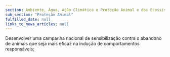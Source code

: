 ```yaml
---
section: Ambiente, Água, Ação Climática e Proteção Animal e dos Ecossistemas
sub_section: "Proteção Animal"
fulfilled_date: null
links_to_news_articles: null
---
```


Desenvolver uma campanha nacional de sensibilização contra o abandono de animais que seja mais eficaz na indução de comportamentos responsáveis;